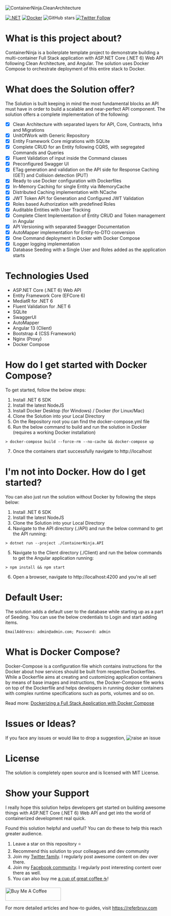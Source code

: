 ![ContainerNinja.CleanArchitecture](assets/container-ninja-ca.png)

[![.NET](https://github.com/referbruv/ContainerNinja.CleanArchitecture/actions/workflows/dotnet.yml/badge.svg)](https://github.com/referbruv/ContainerNinja.CleanArchitecture/actions/workflows/dotnet.yml)
[![Docker](https://github.com/referbruv/ContainerNinja.CleanArchitecture/actions/workflows/docker-image.yml/badge.svg)](https://github.com/referbruv/ContainerNinja.CleanArchitecture/actions/workflows/docker-image.yml)
![GitHub stars](https://img.shields.io/github/stars/referbruv/ContainerNinja.CleanArchitecture)
[![Twitter Follow](https://img.shields.io/twitter/follow/referbruv?style=social&label=follow)](https://twitter.com/referbruv)

# What is this project about?

ContainerNinja is a boilerplate template project to demonstrate building a multi-container Full Stack application with ASP.NET Core (.NET 6) Web API following Clean Architecture, and Angular. The solution uses Docker Compose to orchestrate deployment of this entire stack to Docker.

# What does the Solution offer?

The Solution is built keeping in mind the most fundamental blocks an API must have in order to build a scalable and near-perfect API component. The solution offers a complete implementation of the following:

- [x] Clean Architecture with separated layers for API, Core, Contracts, Infra and Migrations
- [x] UnitOfWork with Generic Repository
- [x] Entity Framework Core migrations with SQLite
- [x] Complete CRUD for an Entity following CQRS, with segregated Commands and Queries
- [x] Fluent Validation of input inside the Command classes
- [x] Preconfigured Swagger UI
- [x] ETag generation and validation on the API side for Response Caching (GET) and Collision detection (PUT)
- [x] Ready to use Docker configuration with Dockerfiles
- [x] In-Memory Caching for single Entity via IMemoryCache
- [x] Distributed Caching implementation with NCache 
- [x] JWT Token API for Generation and Configured JWT Validation
- [x] Roles based Authorization with predefined Roles
- [x] Auditable Entities with User Tracking
- [x] Complete Client Implementation of Entity CRUD and Token management in Angular
- [x] API Versioning with separated Swagger Documentation
- [x] AutoMapper implementation for Entity-to-DTO conversion
- [x] One Command deployment in Docker with Docker Compose
- [x] ILogger logging implementation
- [x] Database Seeding with a Single User and Roles added as the application starts

# Technologies Used

* ASP.NET Core (.NET 6) Web API
* Entity Framework Core (EFCore 6)
* MediatR for .NET 6
* Fluent Validation for .NET 6
* SQLite
* SwaggerUI
* AutoMapper
* Angular 13 (Client)
* Bootstrap 4 (CSS Framework)
* Nginx (Proxy)
* Docker Compose

# How do I get started with Docker Compose?

To get started, follow the below steps:

1. Install .NET 6 SDK
2. Install the latest NodeJS 
3. Install Docker Desktop (for Windows) / Docker (for Linux/Mac)
4. Clone the Solution into your Local Directory
5. On the Repository root you can find the docker-compose.yml file
6. Run the below command to build and run the solution in Docker (requires a working Docker installation)

```
> docker-compose build --force-rm --no-cache && docker-compose up
```

7. Once the containers start successfully navigate to http://localhost

# I'm not into Docker. How do I get started?

You can also just run the solution without Docker by following the steps below:

1. Install .NET 6 SDK
2. Install the latest NodeJS 
3. Clone the Solution into your Local Directory
4. Navigate to the API directory (./API) and run the below command to get the API running:

```
> dotnet run --project ./ContainerNinja.API
```

5. Navigate to the Client directory (./Client) and run the below commands to get the Angular application running:

```
> npm install && npm start
```

6. Open a browser, navigate to http://localhost:4200 and you're all set! 

# Default User:

The solution adds a default user to the database while starting up as a part of Seeding. You can use the below credentials to Login and start adding items.

```
EmailAddress: admin@admin.com; Password: admin
```

# What is Docker Compose?

Docker-Compose is a configuration file which contains instructions for the Docker about how services should be built from respective Dockerfiles. While a Dockerfile aims at creating and customizing application containers by means of base images and instructions, the Docker-Compose file works on top of the Dockerfile and helps developers in running docker containers with complex runtime specifications such as ports, volumes and so on.

Read more: [Dockerizing a Full Stack Application with Docker Compose](https://referbruv.com/blog/posts/dockerizing-multiple-services-integrating-angular-with-aspnetcore-api-via-docker-compose)

# Issues or Ideas?

If you face any issues or would like to drop a suggestion, ![raise an issue](https://github.com/referbruv/ContainerNinja.CleanArchitecture/issues/new/choose)

# License

The solution is completely open source and is licensed with MIT License.

# Show your Support 

I really hope this solution helps developers get started on building awesome things with ASP.NET Core (.NET 6) Web API and get into the world of containerized development real quick. 

Found this solution helpful and useful? You can do these to help this reach greater audience.

1. Leave a star on this repository :star:
2. Recommend this solution to your colleagues and dev community
3. Join my [Twitter family](https://twitter.com/referbruv). I regularly post awesome content on dev over there.
4. Join my [Facebook community](https://www.facebook.com/referbruv). I regularly post interesting content over there as well.
5. You can also buy me [a cup of great coffee :coffee:](https://www.buymeacoffee.com/referbruv)!

<a href="https://www.buymeacoffee.com/referbruv" target="_blank"><img src="https://cdn.buymeacoffee.com/buttons/default-orange.png" alt="Buy Me A Coffee" height="41" width="174"></a>

For more detailed articles and how-to guides, visit https://referbruv.com
